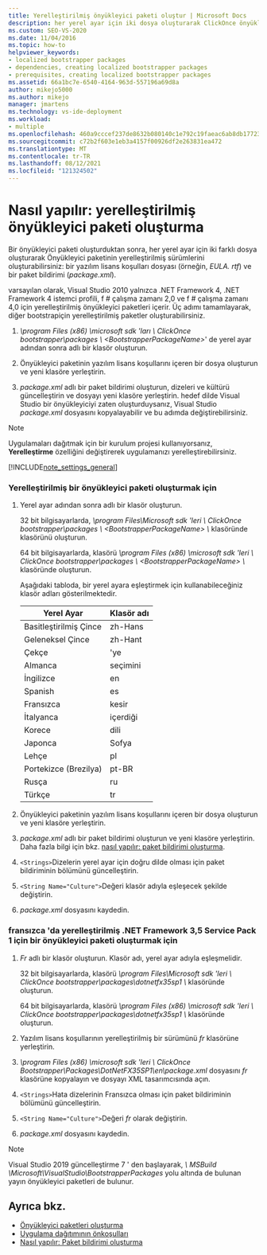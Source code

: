 ```yaml
---
title: Yerelleştirilmiş önyükleyici paketi oluştur | Microsoft Docs
description: her yerel ayar için iki dosya oluşturarak ClickOnce önyükleyici paketinin yerelleştirilmiş sürümlerini oluşturma hakkında bilgi edinin.
ms.custom: SEO-VS-2020
ms.date: 11/04/2016
ms.topic: how-to
helpviewer_keywords:
- localized bootstrapper packages
- dependencies, creating localized bootstrapper packages
- prerequisites, creating localized bootstrapper packages
ms.assetid: 66a1bc7e-6540-4164-963d-557196a69d8a
author: mikejo5000
ms.author: mikejo
manager: jmartens
ms.technology: vs-ide-deployment
ms.workload:
- multiple
ms.openlocfilehash: 460a9cccef237de8632b080140c1e792c19faeac6ab8db177237247a02580b5a
ms.sourcegitcommit: c72b2f603e1eb3a4157f00926df2e263831ea472
ms.translationtype: MT
ms.contentlocale: tr-TR
ms.lasthandoff: 08/12/2021
ms.locfileid: "121324502"
---
```

# <a name="how-to-create-a-localized-bootstrapper-package"></a>Nasıl yapılır: yerelleştirilmiş önyükleyici paketi oluşturma
Bir önyükleyici paketi oluşturduktan sonra, her yerel ayar için iki farklı dosya oluşturarak Önyükleyici paketinin yerelleştirilmiş sürümlerini oluşturabilirsiniz: bir yazılım lisans koşulları dosyası (örneğin, *EULA. rtf*) ve bir paket bildirimi (*package.xml*).

 varsayılan olarak, Visual Studio 2010 yalnızca .NET Framework 4, .NET Framework 4 istemci profili, f # çalışma zamanı 2,0 ve f # çalışma zamanı 4,0 için yerelleştirilmiş önyükleyici paketleri içerir. Üç adımı tamamlayarak, diğer bootstrapiçin yerelleştirilmiş paketler oluşturabilirsiniz.

1. *\program Files (x86) \microsoft sdk 'ları \ ClickOnce bootstrapper\packages \\ \<BootstrapperPackageName>*' de yerel ayar adından sonra adlı bir klasör oluşturun.

2. Önyükleyici paketinin yazılım lisans koşullarını içeren bir dosya oluşturun ve yeni klasöre yerleştirin.

3. *package.xml* adlı bir paket bildirimi oluşturun, dizeleri ve kültürü güncelleştirin ve dosyayı yeni klasöre yerleştirin. hedef dilde Visual Studio bir önyükleyiciyi zaten oluşturduysanız, Visual Studio *package.xml* dosyasını kopyalayabilir ve bu adımda değiştirebilirsiniz.

> [!NOTE]
> Uygulamaları dağıtmak için bir kurulum projesi kullanıyorsanız, **Yerelleştirme** özelliğini değiştirerek uygulamanızı yerelleştirebilirsiniz.

 [!INCLUDE[note_settings_general](../data-tools/includes/note_settings_general_md.md)]

### <a name="to-create-a-localized-bootstrapper-package"></a>Yerelleştirilmiş bir önyükleyici paketi oluşturmak için

1. Yerel ayar adından sonra adlı bir klasör oluşturun.

     32 bit bilgisayarlarda, *\program Files\Microsoft sdk 'leri \ ClickOnce bootstrapper\packages \\ \<BootstrapperPackageName> \\* klasöründe klasörünü oluşturun.

     64 bit bilgisayarlarda, klasörü *\program Files (x86) \microsoft sdk 'leri \ ClickOnce bootstrapper\packages \\ \<BootstrapperPackageName> \\* klasöründe oluşturun.

     Aşağıdaki tabloda, bir yerel ayara eşleştirmek için kullanabileceğiniz klasör adları gösterilmektedir.

    |Yerel Ayar|Klasör adı|
    |------------|-----------------|
    |Basitleştirilmiş Çince|zh-Hans|
    |Geleneksel Çince|zh-Hant|
    |Çekçe|'ye|
    |Almanca|seçimini|
    |İngilizce|en|
    |Spanish|es|
    |Fransızca|kesir|
    |İtalyanca|içerdiği|
    |Korece|dili|
    |Japonca|Sofya|
    |Lehçe|pl|
    |Portekizce (Brezilya)|pt-BR|
    |Rusça|ru|
    |Türkçe|tr|

2. Önyükleyici paketinin yazılım lisans koşullarını içeren bir dosya oluşturun ve yeni klasöre yerleştirin.

3. *package.xml* adlı bir paket bildirimi oluşturun ve yeni klasöre yerleştirin. Daha fazla bilgi için bkz. [nasıl yapılır: paket bildirimi oluşturma](../deployment/how-to-create-a-package-manifest.md).

4. `<Strings>`Dizelerin yerel ayar için doğru dilde olması için paket bildiriminin bölümünü güncelleştirin.

5. `<String Name="Culture">`Değeri klasör adıyla eşleşecek şekilde değiştirin.

6. *package.xml* dosyasını kaydedin.

### <a name="to-create-a-bootstrapper-package-for-net-framework-35-service-pack-1-localized-in-french"></a>fransızca 'da yerelleştirilmiş .NET Framework 3,5 Service Pack 1 için bir önyükleyici paketi oluşturmak için

1. *Fr* adlı bir klasör oluşturun. Klasör adı, yerel ayar adıyla eşleşmelidir.

     32 bit bilgisayarlarda, klasörü *\program Files\Microsoft sdk 'leri \ ClickOnce bootstrapper\packages\dotnetfx35sp1 \\* klasöründe oluşturun.

     64 bit bilgisayarlarda, klasörü *\program Files (x86) \microsoft sdk 'leri \ ClickOnce bootstrapper\packages\dotnetfx35sp1 \\* klasöründe oluşturun.

2. Yazılım lisans koşullarının yerelleştirilmiş bir sürümünü *fr* klasörüne yerleştirin.

3. *\program Files (x86) \microsoft sdk 'leri \ ClickOnce Bootstrapper\Packages\DotNetFX35SP1\en\package.xml* dosyasını *fr* klasörüne kopyalayın ve dosyayı XML tasarımcısında açın.

4. `<Strings>`Hata dizelerinin Fransızca olması için paket bildiriminin bölümünü güncelleştirin.

5. `<String Name="Culture">`Değeri *fr* olarak değiştirin.

6. *package.xml* dosyasını kaydedin.

>[!NOTE]
> Visual Studio 2019 güncelleştirme 7 ' den başlayarak, *<VS Install Path> \ MSBuild \Microsoft\VisualStudio\BootstrapperPackages* yolu altında de bulunan yayın önyükleyici paketleri de bulunur.

## <a name="see-also"></a>Ayrıca bkz.
- [Önyükleyici paketleri oluşturma](../deployment/creating-bootstrapper-packages.md)
- [Uygulama dağıtımının önkoşulları](../deployment/application-deployment-prerequisites.md)
- [Nasıl yapılır: Paket bildirimi oluşturma](../deployment/how-to-create-a-package-manifest.md)